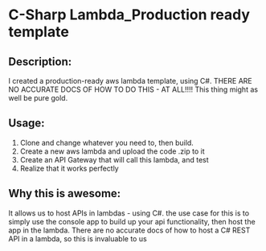 # C-Sharp Lambda_Production ready template

## Description:
I created a production-ready aws lambda template, using C#.
THERE ARE NO ACCURATE DOCS OF HOW TO DO THIS - AT ALL!!!!
This thing might as well be pure gold.

## Usage:
1) Clone and change whatever you need to, then build. 
2) Create a new aws lambda and upload the code .zip to it
3) Create an API Gateway that will call this lambda, and test
4) Realize that it works perfectly

## Why this is awesome:
It allows us to host APIs in lambdas - using C#.
the use case for this is to simply use the console app to build up your api functionality, then host the app in the lambda.
There are no accurate docs of how to host a C# REST API in a lambda, so this is invaluable to us
